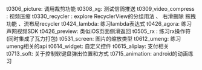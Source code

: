 t0306_picture: 调用裁剪功能
t0308_xg: 测试信鸽推送
t0309_video_compress : 视频压缩
t0330_recycler : explore RecyclerView的分组用法 、 右滑删除 拖拽功能 、流布局recycler
t0424_lambda: 练习lambda表达式
t0426_agora: 练习声网视频SDK
t0426_preview: 类似iOS页面侧滑返回
t0505_rx : 练习rx操作符 (同时集成了瓦力打包)
t0531_screen: 图片的缩放类型
t0612_umeng: 练习umeng相关的api
t0614_widget: 自定义控件
t0615_aliplay: 支付相关
t0713_soft: 关于控制软键盘弹出位置和方式
t0715_animation: android的动画练习